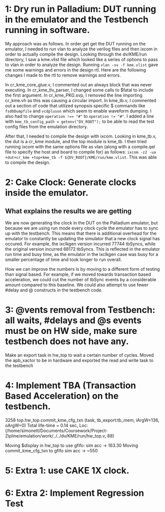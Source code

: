 # 1: Dry run in Palladium: DUT running in the emulator and the Testbench running in software.

My approach was as follows. In order get get the DUT running on the emulator, I needed to run vlan to analyze the verilog files and then ixcom in order to actually compile the design. Looking through the dv/KME/run directory, I saw a kme.vlist file which looked like a series of options to pass to vlan in order to analyze the design. Running `vlan -sv -f kme.vlist` gave me some warnings and errors in the design rtl. Here are the following changes I made to the rtl to remove warnings and errors.

In cr_kme_core_glue.v, I commented out an always block that was never executing. In cr_kme_tlv_parser, I changed some calls to $fatal to include the first argument. In cr_kme_PKG.svp, I removed the line importing cr_kme.vh as this was causing a circular import. In kme_tb.v, I commented out a section of code that utilized synopsis specific $ commands like `fsdbDumpfile` and `vcdpluson` which seem to enable waveform dumping. I also had to change `operation !== "#"` to `operation != "#"`. I added a line with `kme_tb_config_path = getenv("DV_ROOT");` to be able to read the test config files from the emulation directory.

After that, I needed to compile the design with ixcom. Looking in kme_tb.v, the dut is a cr_kme module, and the top module is kme_tb. I then tried running ixcom with the same options file as vlan (along with a compile.qel file to specify the host and board to compile for) as follows: `ixcom -z2 -ua +dut+cr_kme +top+kme_tb -f ${DV_ROOT}/KME/run/kme.vlist`. This was able to compile the design.

# 2: Cake Clock: Generate clocks inside the emulator.

## What explains the results we are getting

We are now generating the clock in the DUT on the Palladium emulator, but because we are using run mode every clock cycle the emulator has to sync up with the testbench. This means that there is additional overhead for the emulator to constantly be updating the simulator that a new clock signal has occured. For example, the ixclkgen version incurred 77744 tbSyncs, while the original version incurred 68172 tbSyncs. This is reflected in the emulator run time and busy time, as the emulator in the ixclkgen case was busy for a smaller percentage of time and took longer to run overall.

How we can improve the numbers is by moving to a different form of testing than signal based. For example, if we moved towards transaction based acceleration, we could cut the number of tbSync events by a considerable amount compared to this baseline. We could also attempt to use fewer #delay and @ constructs in the testbench code.

# 3: @vents removal from Testbench: all waits, #delays and @s events must be on HW side, make sure testbench does not have any.

Make an export task in hw_top to wait a certain number of cycles. Moved the apb_xactor to be in hardware and exported the read and write task to the testbench

# 4: Implement TBA (Transaction Based Acceleration) on the testbench.

3258 top.hw_top.commit_kme_cfg_txn (task, tb_export:tb_mem, iArgW=136, oArgW=0)
              Total life-time = 0.14 sec,  Loc:(/home/simonett/Documents/Coursework/Project-Zipline/emulation/work/../../dv/KME/run/hw_top.v, 88)

Moving $display in hw_top to use gfifo: sim acc -> 163.30
Moving commit_kme_cfg_txn to gfifo sim acc -> ~550

# 5: Extra 1: use CAKE 1X clock.
# 6: Extra 2: Implement Regression Test

